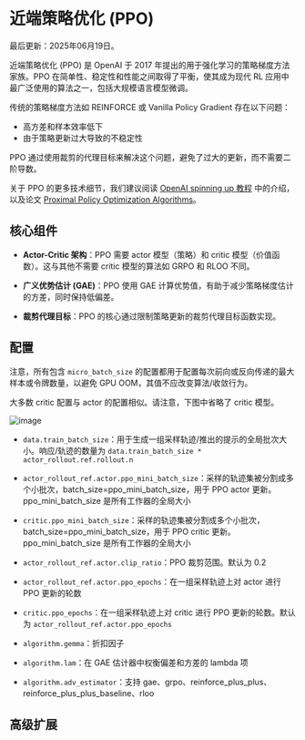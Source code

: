 # 近端策略优化 (PPO)

最后更新：2025年06月19日。

近端策略优化 (PPO) 是 OpenAI 于 2017 年提出的用于强化学习的策略梯度方法家族。PPO 在简单性、稳定性和性能之间取得了平衡，使其成为现代 RL 应用中最广泛使用的算法之一，包括大规模语言模型微调。

传统的策略梯度方法如 REINFORCE 或 Vanilla Policy Gradient 存在以下问题：

- 高方差和样本效率低下
- 由于策略更新过大导致的不稳定性

PPO 通过使用裁剪的代理目标来解决这个问题，避免了过大的更新，而不需要二阶导数。

关于 PPO 的更多技术细节，我们建议阅读 [OpenAI spinning up 教程](https://spinningup.openai.com/en/latest/algorithms/ppo.html) 中的介绍，以及论文 [Proximal Policy Optimization Algorithms](https://arxiv.org/abs/1707.06347)。

## 核心组件

- **Actor-Critic 架构**：PPO 需要 actor 模型（策略）和 critic 模型（价值函数）。这与其他不需要 critic 模型的算法如 GRPO 和 RLOO 不同。

- **广义优势估计 (GAE)**：PPO 使用 GAE 计算优势值，有助于减少策略梯度估计的方差，同时保持低偏差。

- **裁剪代理目标**：PPO 的核心通过限制策略更新的裁剪代理目标函数实现。

## 配置

注意，所有包含 `micro_batch_size` 的配置都用于配置每次前向或反向传递的最大样本或令牌数量，以避免 GPU OOM，其值不应改变算法/收敛行为。

大多数 critic 配置与 actor 的配置相似。请注意，下图中省略了 critic 模型。

![image](https://github.com/user-attachments/assets/16aebad1-0da6-4eb3-806d-54a74e712c2d)

- `data.train_batch_size`：用于生成一组采样轨迹/推出的提示的全局批次大小。响应/轨迹的数量为 `data.train_batch_size * actor_rollout.ref.rollout.n`

- `actor_rollout_ref.actor.ppo_mini_batch_size`：采样的轨迹集被分割成多个小批次，batch_size=ppo_mini_batch_size，用于 PPO actor 更新。ppo_mini_batch_size 是所有工作器的全局大小

- `critic.ppo_mini_batch_size`：采样的轨迹集被分割成多个小批次，batch_size=ppo_mini_batch_size，用于 PPO critic 更新。ppo_mini_batch_size 是所有工作器的全局大小

- `actor_rollout_ref.actor.clip_ratio`：PPO 裁剪范围。默认为 0.2

- `actor_rollout_ref.actor.ppo_epochs`：在一组采样轨迹上对 actor 进行 PPO 更新的轮数

- `critic.ppo_epochs`：在一组采样轨迹上对 critic 进行 PPO 更新的轮数。默认为 `actor_rollout_ref.actor.ppo_epochs`

- `algorithm.gemma`：折扣因子

- `algorithm.lam`：在 GAE 估计器中权衡偏差和方差的 lambda 项

- `algorithm.adv_estimator`：支持 gae、grpo、reinforce_plus_plus、reinforce_plus_plus_baseline、rloo

## 高级扩展